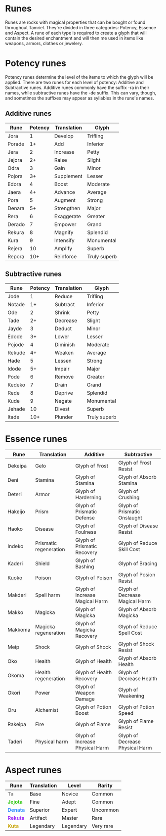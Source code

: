 <!-- @PageTitle: Runes | Items -->

# Runes

Runes are rocks with magical properties that can be bought or found throughout Tamriel. They're divided in three categories: Potency, Essence and Aspect. A rune of each type is required to create a glyph that will contain the desired enchantment and will then me used in items like weapons, armors, clothes or jewelery.

# Potency runes
Potency runes determine the level of the items to which the glyph will be applied. There are two runes for each level of potency: Additive and Subtractive runes. Additive runes commonly have the suffix -ra in their names, while subtractive runes have the -de suffix. This can vary, though, and sometimes the suffixes may appear as syllables in the rune's names.

## Additive runes
|Rune|Potency|Translation|Glyph|
|---|---|---|---|
|Jora|1|Develop|Trifling|
|Porade|1+|Add|Inferior|
|Jera|2|Increase|Petty|
|Jejora|2+|Raise|Slight|
|Odra|3|Gain|Minor|
|Pojora|3+|Supplement|Lesser|
|Edora|4|Boost|Moderate|
|Jaera|4+|Advance|Average|
|Pora|5|Augment|Strong|
|Denara|5+|Strengthen|Major|
|Rera|6|Exaggerate|Greater|
|Derado|7|Empower|Grand|
|Rekura|8|Magnify|Splendid|
|Kura|9|Intensify|Monumental|
|Rejera|10|Amplify|Superb|
|Repora|10+|Reinforce|Truly superb|

## Subtractive runes
|Rune|Potency|Translation|Glyph|
|---|---|---|---|
|Jode|1|Reduce|Trifling|
|Notade|1+|Subtract|Inferior|
|Ode|2|Shrink|Petty|
|Tade|2+|Decrease|Slight|
|Jayde|3|Deduct|Minor|
|Edode|3+|Lower|Lesser|
|Pojode|4|Diminish|Moderate|
|Rekude|4+|Weaken|Average|
|Hade|5|Lessen|Strong|
|Idode|5+|Impair|Major|
|Pode|6|Remove|Greater|
|Kedeko|7|Drain|Grand|
|Rede|8|Deprive|Splendid|
|Kude|9|Negate|Monumental|
|Jehade|10|Divest|Superb|
|Itade|10+|Plunder|Truly superb|

# Essence runes
|Rune|Translation|Additive|Subtractive|
|---|---|---|---|
|Dekeipa|Gelo|Glyph of Frost|Glyph of Frost Resist
|Deni|Stamina|Glyph of Stamina|Glyph of Absorb Stamina
|Deteri|Armor|Glyph of Harderning|Glyph of Crushing|
|Hakeijo|Prism|Glyph of Prismatic Defense|Glyph of Prismatic Onslaught|
|Haoko|Disease|Glyph of Foulness|Glyph of Disease Resist|
|Indeko|Prismatic regeneration|Glyph of Prismatic Recovery|Glyph of Reduce Skill Cost|
|Kaderi|Shield|Glyph of Bashing|Glyph of Bracing|
|Kuoko|Poison|Glyph of Poison|Glyph of Posion Resist|
|Makderi|Spell harm|Glyph of Increase Magical Harm|Glyph of Decrease Magical Harm|
|Makko|Magicka|Glyph of Magicka|Glyph of Absorb Magicka|
|Makkoma|Magicka regeneration|Glyph of Magicka Recovery|Glyph of Reduce Spell Cost|
|Meip|Shock|Glyph of Shock|Glyph of Shock Resist|
|Oko|Health|Glyph of Health|Glyph of Absorb Health|
|Okoma|Health regeneration|Glyph of Health Recovery|Glyph of Decrease Health|
|Okori|Power|Glyph of Weapon Damage|Glyph of Weakening|
|Oru|Alchemist|Glyph of Potion Boost|Glyph of Potion Speed|
|Rakeipa|Fire|Glyph of Flame|Glyph of Flame Resist|
|Taderi|Physical harm|Glyph of Increase Physical Harm|Glyph of Decrease Physical Harm|

# Aspect runes
|Rune|Translation|Level|Rarity|
|---|---|---|---|
|<font style="font-weight: 700; color: #888 !important;">Ta</font>|Base|Novice|Common|
|<font style="font-weight: 700; color: #2DC50E !important;">Jejota</font>|Fine|Adept|Common|
|<font style="font-weight: 700; color: #3A92FF !important;">Denata</font>|Superior|Expert|Uncommon|
|<font style="font-weight: 700; color: #A02EF7 !important;">Rekuta</font>|Artifact|Master|Rare|
|<font style="font-weight: 700; color: #CCAA1A !important;">Kuta</font>|Legendary|Legendary|Very rare|